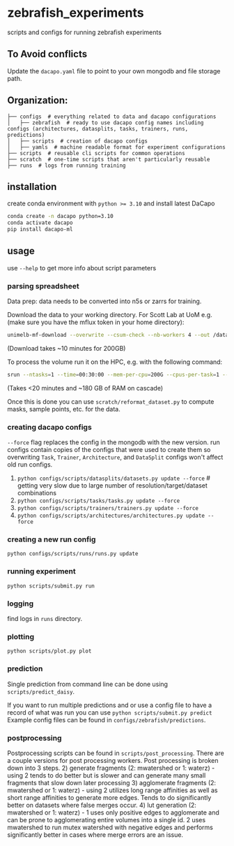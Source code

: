 # zebrafish_experiments
scripts and configs for running zebrafish experiments

## To Avoid conflicts

Update the `dacapo.yaml` file to point to your own mongodb and file storage path.

## Organization:

```
├── configs  # everything related to data and dacapo configurations
│   ├── zebrafish  # ready to use dacapo config names including configs (architectures, datasplits, tasks, trainers, runs, predictions)
│   ├── scripts  # creation of dacapo configs
│   ├── yamls  # machine readable format for experiment configurations
├── scripts  # reusable cli scripts for common operations
├── scratch  # one-time scripts that aren't particularly reusable
├── runs  # logs from running training
```

## installation

create conda environment with `python >= 3.10` and install latest DaCapo

```bash
conda create -n dacapo python=3.10
conda activate dacapo
pip install dacapo-ml
```

## usage
use `--help` to get more info about script parameters

### parsing spreadsheet

Data prep: data needs to be converted into n5s or zarrs for training. 

Download the data to your working directory. For Scott Lab at UoM e.g. (make sure you have the mflux token in your home directory):

```bash
unimelb-mf-download --overwrite --csum-check --nb-workers 4 --out /data/projects/punim2142/zebrafish_experiments/data /projects/proj-5160_scott_lab-1128.4.503/2023_AUTOSEG/data/top_left_right_bottom_resliced_8555x5155x4419.raw
```
(Download takes ~10 minutes for 200GB)

To process the volume run it on the HPC, e.g. with the following command:

```bash
srun --ntasks=1 --time=00:30:00 --mem-per-cpu=200G --cpus-per-task=1 --job-name="process_stitched" python3 scratch/process_stitched_vol.py
```
(Takes <20 minutes and ~180 GB of RAM on cascade)

Once this is done you can use `scratch/reformat_dataset.py` to compute masks, sample points, etc. for the data.

### creating dacapo configs
`--force` flag replaces the config in the mongodb with the new version.
run configs contain copies of the configs that were used to create them so overwriting `Task`, `Trainer`, `Architecture`, and `DataSplit` configs won't affect old run configs.
1) `python configs/scripts/datasplits/datasets.py update --force`  # getting very slow due to large number of resolution/target/dataset combinations
2) `python configs/scripts/tasks/tasks.py update --force`
3) `python configs/scripts/trainers/trainers.py update --force`
4) `python configs/scripts/architectures/architectures.py update --force`

### creating a new run config
`python configs/scripts/runs/runs.py update`

### running experiment
`python scripts/submit.py run`

### logging
find logs in `runs` directory.

### plotting
`python scripts/plot.py plot`

### prediction
Single prediction from command line can be done using `scripts/predict_daisy`.

If you want to run multiple predictions and or use a config file to have a record of what was run you can use
`python scripts/submit.py predict`
Example config files can be found in `configs/zebrafish/predictions`.

### postprocessing
Postprocessing scripts can be found in `scripts/post_processing`. There are a couple versions for post processing workers. Post processing is broken down into 3 steps.
2) generate fragments (2: mwatershed or 1: waterz)
    - using 2 tends to do better but is slower and can generate many small fragments that slow down later processing
3) agglomerate fragments (2: mwatershed or 1: waterz)
    - using 2 utilizes long range affinities as well as short range affinities to generate more edges. Tends to do significantly better on datasets where false merges occur.
4) lut generation (2: mwatershed or 1: waterz)
    - 1 uses only positive edges to agglomerate and can be prone to agglomerating entire volumes into a single id. 2 uses mwatershed to run mutex watershed with negative edges and performs significantly better in cases where merge errors are an issue.